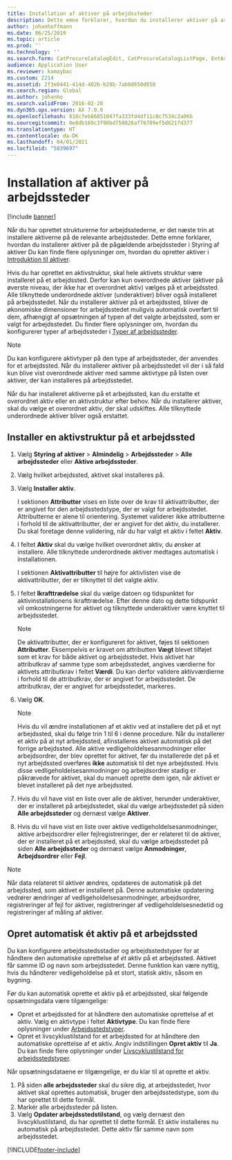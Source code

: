 ```yaml
---
title: Installation af aktiver på arbejdssteder
description: Dette emne forklarer, hvordan du installerer aktiver på arbejdssteder i Styring af aktiver
author: johanhoffmann
ms.date: 06/25/2019
ms.topic: article
ms.prod: ''
ms.technology: ''
ms.search.form: CatProcureCatalogEdit, CatProcureCatalogListPage, EntAssetFunctionalLocationObjectChange, EntAssetFunctionalLocationObjectInstall, EntAssetFunctionalLocationObject
audience: Application User
ms.reviewer: kamaybac
ms.custom: 2214
ms.assetid: 2f3e0441-414d-402b-b28b-7ab0d650d658
ms.search.region: Global
ms.author: johanho
ms.search.validFrom: 2016-02-28
ms.dyn365.ops.version: AX 7.0.0
ms.openlocfilehash: 818c7eb86851047fa333fd4df11c8c7534c2a06b
ms.sourcegitcommit: 0e8db169c3f90bd750826af76709ef5d621fd377
ms.translationtype: HT
ms.contentlocale: da-DK
ms.lasthandoff: 04/01/2021
ms.locfileid: "5839697"
---
```

# <a name="install-assets-on-functional-locations"></a>Installation af aktiver på arbejdssteder

[!include [banner](../../includes/banner.md)]

 

Når du har oprettet strukturerne for arbejdsstederne, er det næste trin at installere aktiverne på de relevante arbejdssteder. Dette emne forklarer, hvordan du installerer aktiver på de pågældende arbejdssteder i Styring af aktiver Du kan finde flere oplysninger om, hvordan du opretter aktiver i [Introduktion til aktiver](../objects/introduction-to-objects.md).

Hvis du har oprettet en aktivstruktur, skal hele aktivets struktur være installeret på et arbejdssted. Derfor kan kun overordnede aktiver (aktiver på øverste niveau, der ikke har et overordnet aktiv) vælges på et arbejdssted. Alle tilknyttede underordnede aktiver (underaktiver) bliver også installeret på arbejdsstedet. Når du installerer aktiver på et arbejdssted, bliver de økonomiske dimensioner for arbejdsstedet muligvis automatisk overført til dem, afhængigt af opsætningen af typen af det valgte arbejdssted, som er valgt for arbejdsstedet. Du finder flere oplysninger om, hvordan du konfigurerer typer af arbejdssteder i [Typer af arbejdssteder](../setup-for-functional-locations/functional-location-types.md).

> [!NOTE]
> Du kan konfigurere aktivtyper på den type af arbejdssteder, der anvendes for et arbejdssted. Når du installerer aktiver på arbejdsstedet vil der i så fald kun blive vist overordnede aktiver med samme aktivtype på listen over aktiver, der kan installeres på arbejdsstedet.

Når du har installeret aktiverne på et arbejdssted, kan du erstatte et overordnet aktiv eller en aktivstruktur efter behov. Når du installerer aktiver, skal du vælge et overordnet aktiv, der skal udskiftes. Alle tilknyttede underordnede aktiver bliver også erstattet. 


## <a name="install-an-asset-structure-on-a-functional-location"></a>Installer en aktivstruktur på et arbejdssted

1. Vælg **Styring af aktiver** \> **Almindelig** \> **Arbejdssteder** \> **Alle arbejdssteder** eller **Aktive arbejdssteder**.
2. Vælg hvilket arbejdssted, aktivet skal installeres på.
3. Vælg **Installer aktiv**.

    I sektionen **Attributter** vises en liste over de krav til aktivattributter, der er angivet for den arbejdsstedstype, der er valgt for arbejdsstedet. Attributterne er alene til orientering. Systemet validerer ikke attributterne i forhold til de aktivattributter, der er angivet for det aktiv, du installerer. Du skal foretage denne validering, når du har valgt et aktiv i feltet **Aktiv**.

4. I feltet **Aktiv** skal du vælge hvilket overordnet aktiv, du ønsker at installere. Alle tilknyttede underordnede aktiver medtages automatisk i installationen.

    I sektionen **Aktivattributter** til højre for aktivlisten vise de aktivattributter, der er tilknyttet til det valgte aktiv.

5. I feltet **Ikrafttrædelse** skal du vælge datoen og tidspunktet for aktivinstallationens ikrafttrædelse. Efter denne dato og dette tidspunkt vil omkostningerne for aktivet og tilknyttede underaktiver være knyttet til arbejdsstedet.

    > [!NOTE]
    > De aktivattributter, der er konfigureret for aktivet, føjes til sektionen **Attributter**. Eksempelvis er kravet om attributten **Vægt** blevet tilføjet som et krav for både aktivet og arbejdsstedet. Hvis aktivet har attributkrav af samme type som arbejdsstedet, angives værdierne for aktivets attributkrav i feltet **Værdi**. Du kan derfor validere aktivværdierne i forhold til de attributkrav, der er angivet for arbejdsstedet. De attributkrav, der er angivet for arbejdsstedet, markeres.

6. Vælg **OK**.

    > [!NOTE]
    > Hvis du vil ændre installationen af et aktiv ved at installere det på et nyt arbejdssted, skal du følge trin 1 til 6 i denne procedure. Når du installerer et aktiv på at nyt arbejdssted, afinstalleres aktivet automatisk på det forrige arbejdssted. Alle aktive vedligeholdelsesanmodninger eller arbejdsordrer, der blev oprettet for aktivet, før du installerede det på et nyt arbejdssted overføres **ikke** automatisk til det nye arbejdssted. Hvis disse vedligeholdelsesanmodninger og arbejdsordrer stadig er påkrævede for aktivet, skal du manuelt oprette dem igen, når aktivet er blevet installeret på det nye arbejdssted.

7. Hvis du vil have vist en liste over alle de aktiver, herunder underaktiver, der er installeret på arbejdsstedet, skal du vælge arbejdsstedet på siden **Alle arbejdssteder** og dernæst vælge **Aktiver**.
8. Hvis du vil have vist en liste over aktive vedligeholdelsesanmodninger, aktive arbejdsordrer eller fejlregistreringer, der er relateret til de aktiver, der er installeret på et arbejdssted, skal du vælge arbejdsstedet på siden **Alle arbejdssteder** og dernæst vælge **Anmodninger**, **Arbejdsordrer** eller **Fejl**.

> [!NOTE]
> Når data relateret til aktiver ændres, opdateres de automatisk på det arbejdssted, som aktivet er installeret på. Denne automatiske opdatering vedrører ændringer af vedligeholdelsesanmodninger, arbejdsordrer, registreringer af fejl for aktiver, registreringer af vedligeholdelsesnedetid og registreringer af måling af aktiver.

## <a name="automatically-create-one-asset-on-a-functional-location"></a>Opret automatisk ét aktiv på et arbejdssted

Du kan konfigurere arbejdsstedsstadier og arbejdsstedstyper for at håndtere den automatiske oprettelse af *ét* aktiv på et arbejdssted. Aktivet får samme ID og navn som arbejdsstedet. Denne funktion kan være nyttig, hvis du håndterer vedligeholdelse på et stort, statisk aktiv, såsom en bygning.

Før du kan automatisk oprette et aktiv på et arbejdssted, skal følgende opsætningsdata være tilgængelige:

- Opret et arbejdssted for at håndtere den automatiske oprettelse af et aktiv. Vælg en aktivtype i feltet **Aktivtype**. Du kan finde flere oplysninger under [Arbejdsstedstyper](../setup-for-functional-locations/functional-location-types.md).
- Opret et livscyklustilstand for et arbejdssted for at håndtere den automatiske oprettelse af et aktiv. Angiv indstillingen **Opret aktiv** til **Ja**. Du kan finde flere oplysninger under [Livscyklustilstand for arbejdsstedstyper](../setup-for-functional-locations/functional-location-stages.md).

Når opsætningsdataene er tilgængelige, er du klar til at oprette et aktiv.

1. På siden **alle arbejdssteder** skal du sikre dig, at arbejdsstedet, hvor aktivet skal oprettes automatisk, bruger den arbejdsstedstype, som du har oprettet til dette formål.
2. Markér alle arbejdssteder på listen.
3. Vælg **Opdater arbejdsstedstilstand**, og vælg dernæst den livscyklustilstand, du har oprettet til dette formål. Et aktiv installeres nu automatisk på arbejdsstedet. Dette aktiv får samme navn som arbejdsstedet.


[!INCLUDE[footer-include](../../../includes/footer-banner.md)]